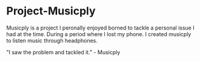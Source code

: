 # Project-Musicply
Musicply is a project I peronally enjoyed borned to tackle a personal issue I had at the time.
During a period where I lost my phone. I created musicply to listen music through headphones.

"I saw the problem and tackled it." - Musicply
